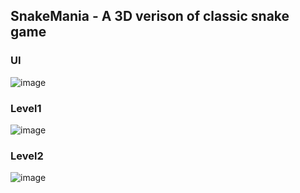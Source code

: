 ## SnakeMania - A 3D verison of classic snake game
### UI
![image](https://github.com/DPS-2005/Snake-Mania-Project/assets/61118074/3b117ac3-b541-4ae4-bcc4-68ebc8671179)
### Level1
![image](https://github.com/DPS-2005/Snake-Mania-Project/assets/61118074/859764de-e607-48dc-be74-ad4f74003098)
### Level2
![image](https://github.com/DPS-2005/Snake-Mania-Project/assets/61118074/cade748f-7a08-4e8e-af60-704cbd092caa)

